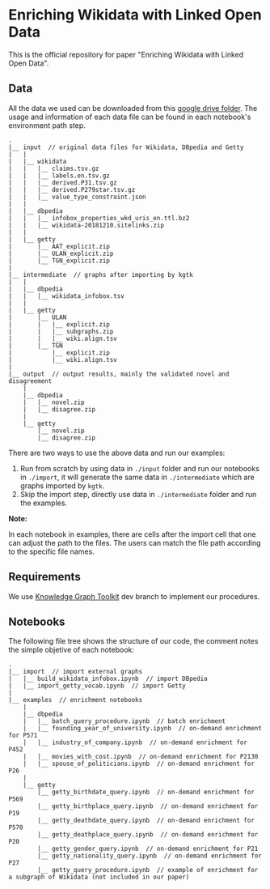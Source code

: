 # Enriching Wikidata with Linked Open Data
This is the official repository for paper "Enriching Wikidata with Linked Open Data".

## Data
All the data we used can be downloaded from this [google drive folder](https://drive.google.com/drive/folders/13UjvUKcc7YUiYSQjxba4R8UmTTGVWNft?usp=sharing).
The usage and information of each data file can be found in each notebook's environment path step.
```
.
|__ input  // original data files for Wikidata, DBpedia and Getty
|   |
|   |__ wikidata
|   |   |__ claims.tsv.gz
|   |   |__ labels.en.tsv.gz
|   |   |__ derived.P31.tsv.gz
|   |   |__ derived.P279star.tsv.gz
|   |   |__ value_type_constraint.json
|   |
|   |__ dbpedia
|   |   |__ infobox_properties_wkd_uris_en.ttl.bz2
|   |   |__ wikidata-20181210.sitelinks.zip
|   |
|   |__ getty
|       |__ AAT_explicit.zip
|       |__ ULAN_explicit.zip
|       |__ TGN_explicit.zip
|
|__ intermediate  // graphs after importing by kgtk
|   |
|   |__ dbpedia
|   |   |__ wikidata_infobox.tsv
|   |
|   |__ getty
|       |__ ULAN
|       |   |__ explicit.zip
|       |   |__ subgraphs.zip
|       |   |__ wiki.align.tsv
|       |__ TGN
|           |__ explicit.zip
|           |__ wiki.align.tsv
|
|__ output  // output results, mainly the validated novel and disagreement
    |
    |__ dbpedia
    |   |__ novel.zip
    |   |__ disagree.zip
    |
    |__ getty
        |__ novel.zip
        |__ disagree.zip
```
There are two ways to use the above data and run our examples:
1. Run from scratch by using data in `./input` folder and run our notebooks in `./import`,
   it will generate the same data in `./intermediate` which are graphs imported by `kgtk`.
2. Skip the import step, directly use data in `./intermediate` folder and run the examples.

**Note:** 

In each notebook in examples, there are cells after the import cell that one can adjust the path to the files. 
The users can match the file path according to the specific file names.

## Requirements
We use [Knowledge Graph Toolkit](https://github.com/usc-isi-i2/kgtk) dev branch to implement our procedures.

## Notebooks
The following file tree shows the structure of our code, the comment notes the simple objetive of each notebook:
```
.
|__ import  // import external graphs
|   |__ build_wikidata_infobox.ipynb  // import DBpedia
|   |__ import_getty_vocab.ipynb  // import Getty
|
|__ examples  // enrichment notebooks
    |
    |__ dbpedia 
    |   |__ batch_query_procedure.ipynb  // batch enrichment
    |   |__ founding_year_of_university.ipynb  // on-demand enrichment for P571
    |   |__ industry_of_company.ipynb  // on-demand enrichment for P452
    |   |__ movies_with_cost.ipynb  // on-demand enrichment for P2130
    |   |__ spouse_of_politicians.ipynb  // on-demand enrichment for P26
    |
    |__ getty
        |__ getty_birthdate_query.ipynb  // on-demand enrichment for P569
        |__ getty_birthplace_query.ipynb  // on-demand enrichment for P19
        |__ getty_deathdate_query.ipynb  // on-demand enrichment for P570
        |__ getty_deathplace_query.ipynb  // on-demand enrichment for P20
        |__ getty_gender_query.ipynb  // on-demand enrichment for P21
        |__ getty_nationality_query.ipynb  // on-demand enrichment for P27
        |__ getty_query_procedure.ipynb  // example of enrichment for a subgraph of Wikidata (not included in our paper)
```